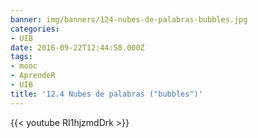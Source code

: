 ```yaml
---
banner: img/banners/124-nubes-de-palabras-bubbles.jpg
categories:
- UIB
date: 2016-09-22T12:44:58.000Z
tags:
- mooc
- AprendeR
- UIB
title: '12.4 Nubes de palabras ("bubbles")'
---
```




{{< youtube RI1hjzmdDrk >}}
